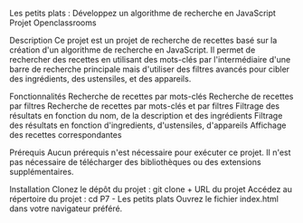 Les petits plats : Développez un algorithme de recherche en JavaScript
Projet Openclassrooms

Description
Ce projet est un projet de recherche de recettes basé sur la création d'un algorithme de recherche en JavaScript. Il permet de rechercher des recettes en utilisant des mots-clés par l'intermédiaire d'une barre de recherche principale mais d'utiliser des filtres avancés pour cibler des ingrédients, des ustensiles, et des appareils.

Fonctionnalités
Recherche de recettes par mots-clés
Recherche de recettes par filtres
Recherche de recettes par mots-clés et par filtres
Filtrage des résultats en fonction du nom, de la description et des ingrédients
Filtrage des résultats en fonction d'ingredients, d'ustensiles, d'appareils
Affichage des recettes correspondantes

Prérequis
Aucun prérequis n'est nécessaire pour exécuter ce projet. Il n'est pas nécessaire de télécharger des bibliothèques ou des extensions supplémentaires.

Installation
Clonez le dépôt du projet :
git clone + URL du projet
Accédez au répertoire du projet :
cd P7 - Les petits plats
Ouvrez le fichier index.html dans votre navigateur préféré.